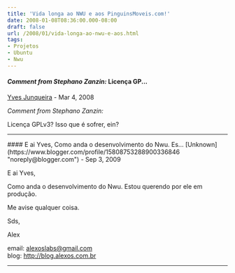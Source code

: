 ```yaml
---
title: 'Vida longa ao NWU e aos PinguinsMoveis.com!'
date: 2008-01-08T08:36:00.000-08:00
draft: false
url: /2008/01/vida-longa-ao-nwu-e-aos.html
tags: 
- Projetos
- Ubuntu
- Nwu
---
```


#### _Comment from Stephano Zanzin:_ Licença GP...
[Yves Junqueira](https://www.blogger.com/profile/00104361785049371212 "noreply@blogger.com") - <time datetime="2008-03-27T04:37:00.000-07:00">Mar 4, 2008</time>

_Comment from Stephano Zanzin:_  
  
Licença GPLv3? Isso que é sofrer, ein?
<hr />
#### E ai Yves, Como anda o desenvolvimento do Nwu. Es...
[Unknown](https://www.blogger.com/profile/15808753288900336846 "noreply@blogger.com") - <time datetime="2009-09-23T06:28:03.972-07:00">Sep 3, 2009</time>

E ai Yves,  
  
Como anda o desenvolvimento do Nwu. Estou querendo por ele em produção.  
  
Me avise qualquer coisa.  
  
Sds,  
  
Alex  
  
email: alexoslabs@gmail.com  
blog: http://blog.alexos.com.br
<hr />
